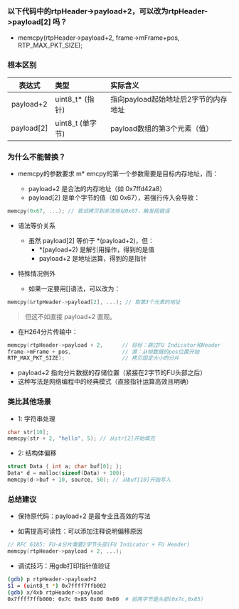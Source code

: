 ### 以下代码中的rtpHeader->payload+2，可以改为rtpHeader->payload[2] 吗？
*  memcpy(rtpHeader->payload+2, frame->mFrame+pos, RTP_MAX_PKT_SIZE);
### 根本区别
   | 表达式	| 类型	| 实际含义|
   |:-----:|:--------------------------|:--------------------------|
   | payload+2	| uint8_t* (指针)	| 指向payload起始地址后2字节的内存地址|
   | payload[2]	| uint8_t (单字节)	| payload数组的第3个元素（值）|
### 为什么不能替换？
   * memcpy的参数要求
   m* emcpy的第一个参数需要是目标内存地址，而：

     * payload+2 是合法的内存地址（如 0x7ffd42a8）
     * payload[2] 是单个字节的值（如 0x67），若强行传入会导致：

```c
memcpy(0x67, ...); // 尝试拷贝到非法地址0x67，触发段错误
```
* 语法等价关系
  * 虽然 payload[2] 等价于 *(payload+2)，但：
    * *(payload+2) 是解引用操作，得到的是值
    * payload+2 是地址运算，得到的是指针

* 特殊情况例外
  * 如果一定要用[]语法，可以改为：

```c
memcpy(&rtpHeader->payload[2], ...); // 取第3个元素的地址
```
> 但这不如直接 payload+2 直观。
* 在H264分片传输中：
```c
memcpy(rtpHeader->payload + 2,      // 目标：跳过FU Indicator和Header
frame->mFrame + pos,                // 源：从帧数据的pos位置开始
RTP_MAX_PKT_SIZE);                  // 拷贝固定大小的分片
```
   *  payload+2 指向分片数据的存储位置（紧接在2字节的FU头部之后）
   * 这种写法是网络编程中的经典模式（直接指针运算高效且明确）

### 类比其他场景


* 1: 字符串处理
```c
char str[10];
memcpy(str + 2, "hello", 5); // 从str[2]开始填充
```
* 2: 结构体偏移

```c
struct Data { int a; char buf[0]; };
Data* d = malloc(sizeof(Data) + 100);
memcpy(d->buf + 10, source, 50); // 从buf[10]开始写入
```
### 总结建议
* 保持原代码：payload+2 是最专业且高效的写法

* 如需提高可读性：可以添加注释说明偏移原因


```c
// RFC 6185: FU-A分片需要2字节头部(FU Indicator + FU Header)
memcpy(rtpHeader->payload + 2, ...);
```
* 调试技巧：用gdb打印指针值验证

```bash
(gdb) p rtpHeader->payload+2
$1 = (uint8_t *) 0x7ffff7ffb002
(gdb) x/4xb rtpHeader->payload
0x7ffff7ffb000: 0x7c 0x85 0x00 0x00  # 前两字节是头部(0x7c,0x85)
```